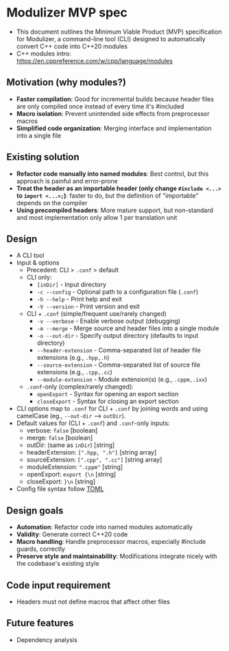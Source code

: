 # Modulizer MVP spec
- This document outlines the Minimum Viable Product (MVP) specification for Modulizer, a command-line tool (CLI) designed to automatically convert C++ code into C++20 modules
- C++ modules intro: https://en.cppreference.com/w/cpp/language/modules

## Motivation (why modules?)
- **Faster compilation**: Good for incremental builds because header files are only compiled once instead of every time it's #included
- **Macro isolation**: Prevent unintended side effects from preprocessor macros
- **Simplified code organization**: Merging interface and implementation into a single file

## Existing solution 
- **Refactor code manually into named modules**: Best control, but this approach is painful and error-prone
- **Treat the header as an importable header (only change ```#include <...>``` to ```import <...>;```)**: faster to do, but the definition of "importable" depends on the compiler
- **Using precompiled headers**: More mature support, but non-standard and most implementation only allow 1 per translation unit

## Design
- A CLI tool
- Input & options
    - Precedent: CLI > ```.conf``` > default
    - CLI only: 
        -  ```[inDir]``` - Input directory
        -  ```-c --config``` - Optional path to a configuration file (```.conf```)
        -  ```-h --help``` - Print help and exit
        -  ```-V --version``` - Print version and exit
    - CLI + ```.conf``` (simple/frequent use/rarely changed)
        -  ```-v --verbose``` - Enable verbose output (debugging)
        -  ```-m --merge``` - Merge source and header files into a single module
        -  ```-o --out-dir``` - Specify output directory (defaults to input directory)
        -  ```--header-extension``` - Comma-separated list of header file extensions (e.g., ```.hpp,.h```)
        -  ```--source-extension``` - Comma-separated list of source file extensions (e.g., ```.cpp,.cc```)
        -  ```--module-extension``` - Module extension(s) (e.g., ```.cppm,.ixx```)
    - ```.conf```-only (complex/rarely changed):
        - ```openExport``` - Syntax for opening an export section
        - ```closeExport``` - Syntax for closing an export section
- CLI options map to ```.conf``` for CLI + ```.conf``` by joining words and using camelCase (eg., ```--out-dir``` --> ```outDir```).
- Default values for (CLI + ```.conf```) and ```.conf```-only inputs:
    - verbose: ```false``` [boolean]
    - merge: ```false``` [boolean]
    - outDir: (same as ```inDir```) [string]
    - headerExtension: ```[".hpp, ".h"]``` [string array]
    - sourceExtension: ```[".cpp", ".cc"]``` [string array]
    - moduleExtension: ```".cppm"``` [string]
    - openExport: ```export {\n``` [string]
    - closeExport: ```}\n``` [string]
- Config file syntax follow [TOML](https://toml.io/en)

## Design goals
- **Automation**: Refactor code into named modules automatically
- **Validity**: Generate correct C++20 code
- **Macro handling**: Handle preprocessor macros, especially #include guards, correctly
- **Preserve style and maintainability**: Modifications integrate nicely with the codebase's existing style

## Code input requirement
- Headers must not define macros that affect other files

## Future features
- Dependency analysis
